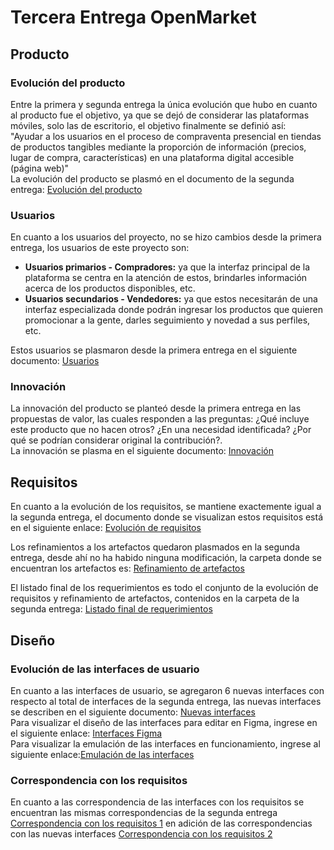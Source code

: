 # Tercera Entrega OpenMarket
## Producto
### Evolución del producto
Entre la primera y segunda entrega la única evolución que hubo en cuanto al producto fue el objetivo, ya que se dejó de considerar las plataformas móviles, solo las de escritorio, el objetivo finalmente se definió así:  
"Ayudar a los usuarios en el proceso de compraventa presencial en tiendas de productos tangibles mediante la proporción de información (precios, lugar de compra, características) en una plataforma digital accesible (página web)"  
La evolución del producto se plasmó en el documento de la segunda entrega: [Evolución del producto](https://github.com/SaidGonzalez19/OpenMarket/blob/0eddcf9d9bfb499064799eb66068511460f07b38/Evoluci%C3%B3n%20del%20producto.pdf)

### Usuarios
En cuanto a los usuarios del proyecto, no se hizo cambios desde la primera entrega, los usuarios de este proyecto son:  
- **Usuarios primarios - Compradores:** ya que la interfaz principal de la plataforma se centra en la atención de estos, brindarles información acerca de los productos disponibles, etc.
- **Usuarios secundarios - Vendedores:** ya que estos necesitarán de una interfaz especializada donde podrán ingresar los productos que quieren promocionar a la gente, darles seguimiento y novedad a sus perfiles, etc.

Estos usuarios se plasmaron desde la primera entrega en el siguiente documento: [Usuarios](https://github.com/SaidGonzalez19/OpenMarket/blob/3cd5817e47fcc5320fd4b3042caa8592d6a322f5/Producto.docx)

### Innovación
La innovación del producto se planteó desde la primera entrega en las propuestas de valor, las cuales responden a las preguntas: ¿Qué incluye este producto que no hacen otros? ¿En una necesidad identificada? ¿Por qué se podrían considerar original la contribución?.  
La innovación se plasma en el siguiente documento: [Innovación](https://github.com/SaidGonzalez19/OpenMarket/blob/4974c7d1dafea4b334a6ba72067c5a620421653d/Innovaci%C3%B3n.pdf)

## Requisitos
En cuanto a la evolución de los requisitos, se mantiene exactemente igual a la segunda entrega, el documento donde se visualizan estos requisitos está en el siguiente enlace: [Evolución de requisitos](https://github.com/SaidGonzalez19/OpenMarket/blob/0eddcf9d9bfb499064799eb66068511460f07b38/Requisitos/Evoluci%C3%B3n%20de%20requisitos.pdf)

Los refinamientos a los artefactos quedaron plasmados en la segunda entrega, desde ahí no ha habido ninguna modificación, la carpeta donde se encuentran los artefactos es: [Refinamiento de artefactos](https://github.com/SaidGonzalez19/OpenMarket/tree/0eddcf9d9bfb499064799eb66068511460f07b38/Requisitos/Refinamiento%20de%20artefactos)

El listado final de los requerimientos es todo el conjunto de la evolución de requisitos y refinamiento de artefactos, contenidos en la carpeta de la segunda entrega: [Listado final de requerimientos](https://github.com/SaidGonzalez19/OpenMarket/tree/0eddcf9d9bfb499064799eb66068511460f07b38/Requisitos)

## Diseño
### Evolución de las interfaces de usuario
En cuanto a las interfaces de usuario, se agregaron 6 nuevas interfaces con respecto al total de interfaces de la segunda entrega, las nuevas interfaces se describen en el siguiente documento: [Nuevas interfaces](https://github.com/SaidGonzalez19/OpenMarket/blob/4375936568bda23f41058229d5a1c8e99f52cc75/Dise%C3%B1o/Evoluci%C3%B3n%20de%20las%20interfaces%20de%20usuario.pdf)  
Para visualizar el diseño de las interfaces para editar en Figma, ingrese en el siguiente enlace: [Interfaces Figma](https://www.figma.com/design/URZkXiqF1xDprpB9cH3ReB/Interfaces?node-id=0-1&t=OqV9IUgnijpoECJI-1)  
Para visualizar la emulación de las interfaces en funcionamiento, ingrese al siguiente enlace:[Emulación de las interfaces](https://www.figma.com/proto/URZkXiqF1xDprpB9cH3ReB/Interfaces?node-id=1-2&node-type=canvas&t=TAlIhXIDMGdUIcXE-1&scaling=contain&content-scaling=fixed&page-id=0%3A1&starting-point-node-id=1%3A2)  

### Correspondencia con los requisitos
En cuanto a las correspondencia de las interfaces con los requisitos se encuentran las mismas correspondencias de la segunda entrega [Correspondencia con los requisitos 1](https://github.com/SaidGonzalez19/OpenMarket/blob/0eddcf9d9bfb499064799eb66068511460f07b38/Dise%C3%B1o/Correspondencia%20con%20los%20requisitos.pdf) en adición de las correspondencias con las nuevas interfaces [Correspondencia con los requisitos 2](https://github.com/SaidGonzalez19/OpenMarket/blob/4375936568bda23f41058229d5a1c8e99f52cc75/Dise%C3%B1o/Correspondencia%20con%20los%20requisitos%20NUEVAS%20INTERFACES.pdf)
